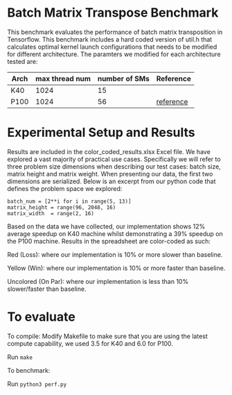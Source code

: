 # Batch Matrix Transpose Benchmark

This benchmark evaluates the performance of batch matrix transposition in Tensorflow. 
This benchmark includes a hard coded version of util.h that calculates optimal kernel launch configurations that needs to be modified for different architecture.
The paramters we modified for each architecture tested are:

| Arch | max thread num | number of SMs | Reference  |
|------|----------------|---------------|------------|
| K40  | 1024           | 15            |            |
| P100 | 1024           | 56            | [reference](https://images.nvidia.com/content/pdf/tesla/whitepaper/pascal-architecture-whitepaper.pdf) |

# Experimental Setup and Results

Results are included in the color\_coded\_results.xlsx Excel file. We have explored a vast majority of practical use cases. Specifically we will refer to three problem size dimensions when describing our test cases: batch size, matrix height and matrix weight. When presenting our data, the first two dimensions are serialized. Below is an excerpt from our python code that defines the problem space we explored:

```
batch_num = [2**i for i in range(5, 13)]
matrix_height = range(96, 2048, 16)
matrix_width  = range(2, 16)
```

Based on the data we have collected, our implementation shows 12% average speedup on K40 machine whilst demonstrating a 39% speedup on the P100 machine. Results in the spreadsheet are color-coded as such:

Red (Loss):    where our implementation is 10% or more slower than baseline.

Yellow (Win): where our implementation is 10% or more faster than baseline.

Uncolored (On Par): where our implementation is less than 10% slower/faster than baseline.

# To evaluate
To compile:
Modify Makefile to make sure that you are using the latest compute capability, we used 3.5 for K40 and 6.0 for P100.

Run `make`

To benchmark:

Run `python3 perf.py`
